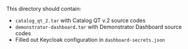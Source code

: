 This directory should contain:

* `catalog_qt_2.tar` with Catalog QT v.2 source codes
* `demonstrator-dashboard.tar` with Demonstrator Dashboard source codes
* Filled out Keycloak configuration in `dashboard-secrets.json`